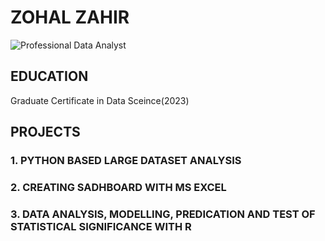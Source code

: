 # ZOHAL ZAHIR

![Professional Data Analyst](C:\Users\Maiwa\OneDrive\Pictures\dataAnalyst_image.png)

## EDUCATION
Graduate Certificate in Data Sceince(2023)

## PROJECTS

### 1. PYTHON BASED LARGE DATASET ANALYSIS




### 2. CREATING SADHBOARD WITH MS EXCEL




### 3.  DATA ANALYSIS, MODELLING, PREDICATION AND TEST OF STATISTICAL SIGNIFICANCE WITH R
